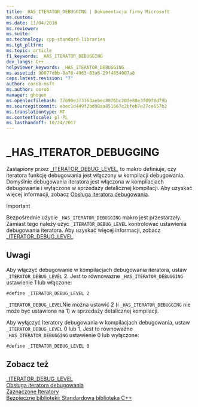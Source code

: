 ```yaml
---
title: _HAS_ITERATOR_DEBUGGING | Dokumentacja firmy Microsoft
ms.custom: 
ms.date: 11/04/2016
ms.reviewer: 
ms.suite: 
ms.technology: cpp-standard-libraries
ms.tgt_pltfrm: 
ms.topic: article
f1_keywords: _HAS_ITERATOR_DEBUGGING
dev_langs: C++
helpviewer_keywords: _HAS_ITERATOR_DEBUGGING
ms.assetid: 90077dbb-8a76-4963-83a6-29f4854007a8
caps.latest.revision: "7"
author: corob-msft
ms.author: corob
manager: ghogen
ms.openlocfilehash: 77690e373363aebec8876bc20fe88e3f09f8d79b
ms.sourcegitcommit: ebec1d449f2bd98aa851667c2bfeb7e27ce657b2
ms.translationtype: MT
ms.contentlocale: pl-PL
ms.lasthandoff: 10/24/2017
---
```

# <a name="hasiteratordebugging"></a>_HAS_ITERATOR_DEBUGGING  
  
Zastąpiony przez [_ITERATOR_DEBUG_LEVEL](../standard-library/iterator-debug-level.md), to makro definiuje, czy iteratora funkcję debugowania jest włączony w kompilacji debugowania. Domyślnie debugowania iteratora jest włączona w kompilacjach debugowania i wyłączone w sprzedaży detalicznej kompilacji. Aby uzyskać więcej informacji, zobacz [Obsługa iteratora debugowania](../standard-library/debug-iterator-support.md).  
  
> [!IMPORTANT]
> Bezpośrednie użycie `_HAS_ITERATOR_DEBUGGING` makro jest przestarzały. Zamiast tego należy użyć `_ITERATOR_DEBUG_LEVEL` kontrolować ustawienia debugowania iteratora. Aby uzyskać więcej informacji, zobacz [_ITERATOR_DEBUG_LEVEL](../standard-library/iterator-debug-level.md).  
  
## <a name="remarks"></a>Uwagi  
Aby włączyć debugowanie w kompilacjach debugowania iteratora, ustaw `_ITERATOR_DEBUG_LEVEL` 2. Jest to równoważne `_HAS_ITERATOR_DEBUGGING` ustawienie 1 lub włączone:  
  
```  
#define _ITERATOR_DEBUG_LEVEL 2  
```  
  
`_ITERATOR_DEBUG_LEVEL`Nie można ustawić 2 (i `_HAS_ITERATOR_DEBUGGING` nie może być ustawiona na 1) w sprzedaży detalicznej kompilacji.  
  
Aby wyłączyć Iteratory debugowania w kompilacjach debugowania, ustaw `_ITERATOR_DEBUG_LEVEL` 0 lub 1. Jest to równoważne `_HAS_ITERATOR_DEBUGGING` ustawienie 0 lub wyłączone:  
  
```  
#define _ITERATOR_DEBUG_LEVEL 0  
```  
  
## <a name="see-also"></a>Zobacz też  
 [_ITERATOR_DEBUG_LEVEL](../standard-library/iterator-debug-level.md)   
 [Obsługa iteratora debugowania](../standard-library/debug-iterator-support.md)   
 [Zaznaczone Iteratory](../standard-library/checked-iterators.md)   
 [Bezpieczne biblioteki: Standardowa biblioteka C++](../standard-library/safe-libraries-cpp-standard-library.md)

